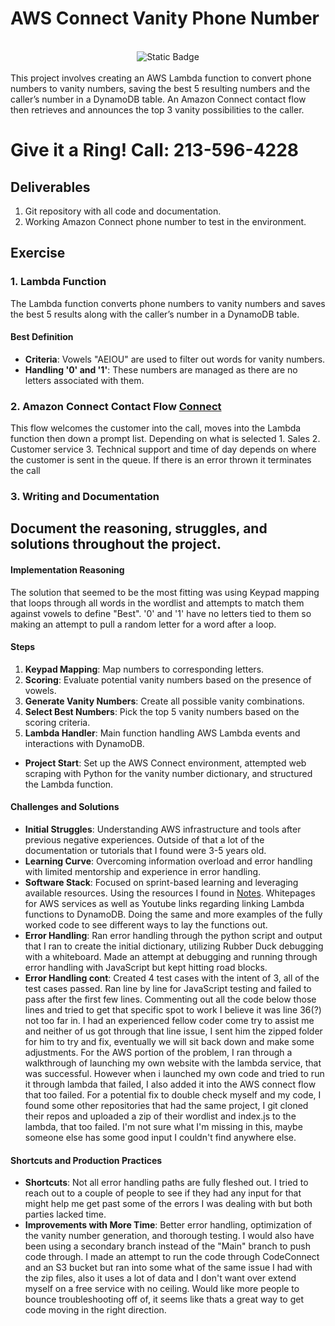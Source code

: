 # AWS Connect Vanity Phone Number
<br>
<div align="center">
  <img alt="Static Badge" src="https://img.shields.io/badge/Thanks_for-Stopping_In-blue">
</div>
<br>
This project involves creating an AWS Lambda function to convert phone numbers to vanity numbers, saving the best 5 resulting numbers and the caller’s number in a DynamoDB table. An Amazon Connect contact flow then retrieves and announces the top 3 vanity possibilities to the caller.

# Give it a Ring! Call: 213-596-4228

## Deliverables
1. Git repository with all code and documentation.
2. Working Amazon Connect phone number to test in the environment.

## Exercise

### 1. Lambda Function
The Lambda function converts phone numbers to vanity numbers and saves the best 5 results along with the caller’s number in a DynamoDB table.

#### Best Definition
- **Criteria**: Vowels "AEIOU" are used to filter out words for vanity numbers.
- **Handling '0' and '1'**: These numbers are managed as there are no letters associated with them.

### 2. Amazon Connect Contact Flow [Connect](/Connect-Pictures/AWS-Connect-Flow.PNG)
This flow welcomes the customer into the call, moves into the Lambda function then down a prompt list. Depending on what is selected 1. Sales 2. Customer service 3. Technical support and time of day depends on where the customer is sent in the queue. If there is an error thrown it terminates the call

### 3. Writing and Documentation

## Document the reasoning, struggles, and solutions throughout the project.

#### Implementation Reasoning
The solution that seemed to be the most fitting was using Keypad mapping that loops through all words in the wordlist and attempts to match them against vowels to define "Best". '0' and '1' have no letters tied to them so making an attempt to pull a random letter for a word after a loop. 

#### Steps
1. **Keypad Mapping**: Map numbers to corresponding letters.
2. **Scoring**: Evaluate potential vanity numbers based on the presence of vowels.
3. **Generate Vanity Numbers**: Create all possible vanity combinations.
4. **Select Best Numbers**: Pick the top 5 vanity numbers based on the scoring criteria.
5. **Lambda Handler**: Main function handling AWS Lambda events and interactions with DynamoDB.

- **Project Start**: Set up the AWS Connect environment, attempted web scraping with Python for the vanity number dictionary, and structured the Lambda function.

#### Challenges and Solutions
- **Initial Struggles**: Understanding AWS infrastructure and tools after previous negative experiences. Outside of that a lot of the documentation or tutorials that I found were 3-5 years old. 
- **Learning Curve**: Overcoming information overload and error handling with limited mentorship and experience in error handling.
- **Software Stack**: Focused on sprint-based learning and leveraging available resources. Using the resources I found in [Notes](/notes.md). Whitepages for AWS services as well as Youtube links regarding linking Lambda functions to DynamoDB. Doing the same and more examples of the fully worked code to see different ways to lay the functions out. 
- **Error Handling**: Ran error handling through the python script and output that I ran to create the initial dictionary, utilizing Rubber Duck debugging with a whiteboard. Made an attempt at debugging and running through error handling with JavaScript but kept hitting road blocks. 
- **Error Handling cont**: Created 4 test cases with the intent of 3, all of the test cases passed. 
Ran line by line for JavaScript testing and failed to pass after the first few lines. Commenting out all the code below those lines and tried to get that specific spot to work I believe it was line 36(?) not too far in. I had an experienced fellow coder come try to assist me and neither of us got through that line issue, I sent him the zipped folder for him to try and fix, eventually we will sit back down and make some adjustments. 
For the AWS portion of the problem, I ran through a walkthrough of launching my own website with the lambda service, that was successful. However when i launched my own code and tried to run it through lambda that failed, I also added it into the AWS connect flow that too failed. 
For a potential fix to double check myself and my code, I found some other repositories that had the same project, I git cloned their repos and uploaded a zip of their wordlist and index.js to the lambda, that too failed. I'm not sure what I'm missing in this, maybe someone else has some good input I couldn't find anywhere else. 

#### Shortcuts and Production Practices
- **Shortcuts**: Not all error handling paths are fully fleshed out. I tried to reach out to a couple of people to see if they had any input for that might help me get past some of the errors I was dealing with but both parties lacked time. 
- **Improvements with More Time**: Better error handling, optimization of the vanity number generation, and thorough testing. I would also have been using a secondary branch instead of the "Main" branch to push code through. I made an attempt to run the code through CodeConnect and an S3 bucket but ran into some what of the same issue I had with the zip files, also it uses a lot of data and I don't want over extend myself on a free service with no ceiling. Would like more people to bounce troubleshooting off of, it seems like thats a great way to get code moving in the right direction. 